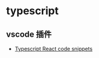 # typescript



## vscode 插件
* [Typescript React code snippets](https://marketplace.visualstudio.com/items?itemName=infeng.vscode-react-typescript)

